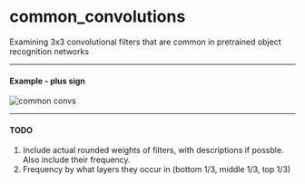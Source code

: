 # common_convolutions
Examining 3x3 convolutional filters that are common in pretrained object recognition networks

--------------
#### Example - plus sign
![common convs](https://github.com/arnokha/common_convolutions/blob/master/popular_convs.png)

-------------
#### TODO
 1. Include actual rounded weights of filters, with descriptions if possble. Also include their frequency.
 2. Frequency by what layers they occur in (bottom 1/3, middle 1/3, top 1/3)
